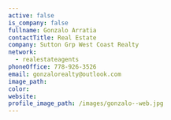 ```yaml
---
active: false
is_company: false
fullname: Gonzalo Arratia
contactTitle: Real Estate
company: Sutton Grp West Coast Realty
network:
  - realestateagents
phoneOffice: 778-926-3526
email: gonzalorealty@outlook.com
image_path:
color:
website:
profile_image_path: /images/gonzalo--web.jpg
---
```



